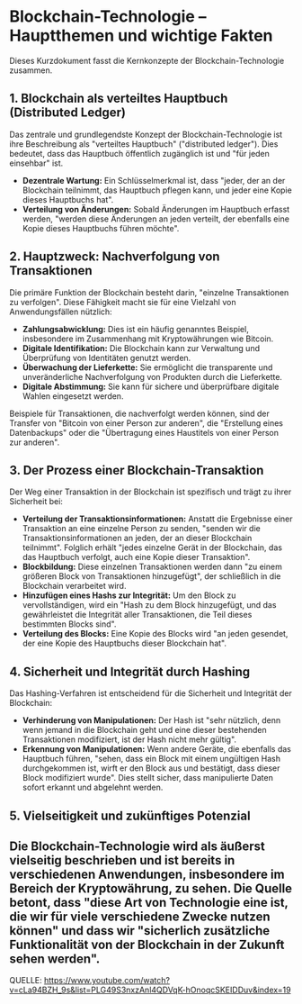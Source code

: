# Blockchain-Technologie – Hauptthemen und wichtige Fakten

Dieses Kurzdokument fasst die Kernkonzepte der Blockchain-Technologie zusammen.

## 1. Blockchain als verteiltes Hauptbuch (Distributed Ledger)

Das zentrale und grundlegendste Konzept der Blockchain-Technologie ist ihre Beschreibung als "verteiltes Hauptbuch" ("distributed ledger"). Dies bedeutet, dass das Hauptbuch öffentlich zugänglich ist und "für jeden einsehbar" ist.

- **Dezentrale Wartung:** Ein Schlüsselmerkmal ist, dass "jeder, der an der Blockchain teilnimmt, das Hauptbuch pflegen kann, und jeder eine Kopie dieses Hauptbuchs hat".
- **Verteilung von Änderungen:** Sobald Änderungen im Hauptbuch erfasst werden, "werden diese Änderungen an jeden verteilt, der ebenfalls eine Kopie dieses Hauptbuchs führen möchte".

## 2. Hauptzweck: Nachverfolgung von Transaktionen

Die primäre Funktion der Blockchain besteht darin, "einzelne Transaktionen zu verfolgen". Diese Fähigkeit macht sie für eine Vielzahl von Anwendungsfällen nützlich:

- **Zahlungsabwicklung:** Dies ist ein häufig genanntes Beispiel, insbesondere im Zusammenhang mit Kryptowährungen wie Bitcoin.
- **Digitale Identifikation:** Die Blockchain kann zur Verwaltung und Überprüfung von Identitäten genutzt werden.
- **Überwachung der Lieferkette:** Sie ermöglicht die transparente und unveränderliche Nachverfolgung von Produkten durch die Lieferkette.
- **Digitale Abstimmung:** Sie kann für sichere und überprüfbare digitale Wahlen eingesetzt werden.

Beispiele für Transaktionen, die nachverfolgt werden können, sind der Transfer von "Bitcoin von einer Person zur anderen", die "Erstellung eines Datenbackups" oder die "Übertragung eines Haustitels von einer Person zur anderen".

## 3. Der Prozess einer Blockchain-Transaktion

Der Weg einer Transaktion in der Blockchain ist spezifisch und trägt zu ihrer Sicherheit bei:

- **Verteilung der Transaktionsinformationen:** Anstatt die Ergebnisse einer Transaktion an eine einzelne Person zu senden, "senden wir die Transaktionsinformationen an jeden, der an dieser Blockchain teilnimmt". Folglich erhält "jedes einzelne Gerät in der Blockchain, das das Hauptbuch verfolgt, auch eine Kopie dieser Transaktion".
- **Blockbildung:** Diese einzelnen Transaktionen werden dann "zu einem größeren Block von Transaktionen hinzugefügt", der schließlich in die Blockchain verarbeitet wird.
- **Hinzufügen eines Hashs zur Integrität:** Um den Block zu vervollständigen, wird ein "Hash zu dem Block hinzugefügt, und das gewährleistet die Integrität aller Transaktionen, die Teil dieses bestimmten Blocks sind".
- **Verteilung des Blocks:** Eine Kopie des Blocks wird "an jeden gesendet, der eine Kopie des Hauptbuchs dieser Blockchain hat".

## 4. Sicherheit und Integrität durch Hashing

Das Hashing-Verfahren ist entscheidend für die Sicherheit und Integrität der Blockchain:

- **Verhinderung von Manipulationen:** Der Hash ist "sehr nützlich, denn wenn jemand in die Blockchain geht und eine dieser bestehenden Transaktionen modifiziert, ist der Hash nicht mehr gültig".
- **Erkennung von Manipulationen:** Wenn andere Geräte, die ebenfalls das Hauptbuch führen, "sehen, dass ein Block mit einem ungültigen Hash durchgekommen ist, wirft er den Block aus und bestätigt, dass dieser Block modifiziert wurde". Dies stellt sicher, dass manipulierte Daten sofort erkannt und abgelehnt werden.

## 5. Vielseitigkeit und zukünftiges Potenzial

Die Blockchain-Technologie wird als äußerst vielseitig beschrieben und ist bereits in verschiedenen Anwendungen, insbesondere im Bereich der Kryptowährung, zu sehen. Die Quelle betont, dass "diese Art von Technologie eine ist, die wir für viele verschiedene Zwecke nutzen können" und dass wir "sicherlich zusätzliche Funktionalität von der Blockchain in der Zukunft sehen werden".
---
QUELLE: https://www.youtube.com/watch?v=cLa94BZH_9s&list=PLG49S3nxzAnl4QDVqK-hOnoqcSKEIDDuv&index=19
